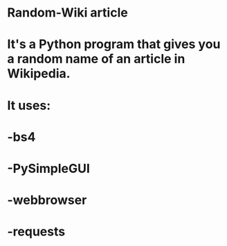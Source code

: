 # Random-Wiki article
# It's a Python program that gives you a random name of an article in Wikipedia.
# It uses:
# -bs4
# -PySimpleGUI
# -webbrowser
# -requests
